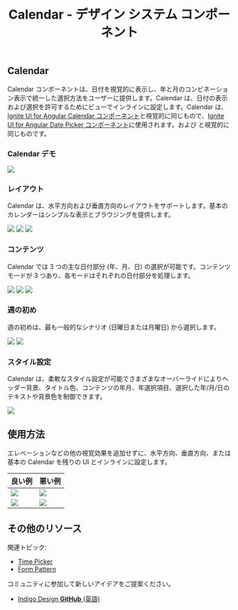 ﻿---
title: Calendar - デザイン システム コンポーネント
_description: Calendar コンポーネントシンボルは、日付選択に必要なメカニズムを提供する日付のビジュアル表現として使用します。
_keywords: デザイン システム, Sketch, Ignite UI for Angular, コンポーネント, UI ライブラリ, ウィジェット
_language: ja
---

## Calendar

Calendar コンポーネントは、日付を視覚的に表示し、年と月のコンビネーション表示で統一した選択方法をユーザーに提供します。Calendar は、日付の表示および選択を許可するためにビューでインラインに設定します。Calendar は、[Ignite UI for Angular Calendar コンポーネント](https://jp.infragistics.com/products/ignite-ui-angular/angular/components/calendar.html)と視覚的に同じもので、[Ignite UI for Angular Date Picker コンポーネント](https://jp.infragistics.com/products/ignite-ui-angular/angular/components/date_picker.html)に使用されます。および と視覚的に同じものです。

### Calendar デモ

<img src="../images/calendar_demo.png" srcset="../images/calendar_demo@2x.png 2x" />

### レイアウト

Calendar は、水平方向および垂直方向のレイアウトをサポートします。基本のカレンダーはシンプルな表示とブラウジングを提供します。

<img src="../images/calendar_horizontal.png" srcset="../images/calendar_horizontal@2x.png 2x" />
<img src="../images/calendar_vertical.png" srcset="../images/calendar_vertical@2x.png 2x" />
<img src="../images/calendar_base.png" srcset="../images/calendar_base@2x.png 2x" />

### コンテンツ

Calendar では 3 つの主な日付部分 (年、月、日) の選択が可能です。コンテンツ モードが 3 つあり、各モードはそれぞれの日付部分を処理します。

<img src="../images/calendar_days.png" srcset="../images/calendar_days@2x.png 2x" />
<img src="../images/calendar_months.png" srcset="../images/calendar_months@2x.png 2x" />
<img src="../images/calendar_years.png" srcset="../images/calendar_years@2x.png 2x" />

### 週の初め

週の初めは、最も一般的なシナリオ (日曜日または月曜日) から選択します。

<img src="../images/calendar_sun.png" srcset="../images/calendar_sun@2x.png 2x" />
<img src="../images/calendar_mon.png" srcset="../images/calendar_mon@2x.png 2x" />

### スタイル設定

Calendar は、柔軟なスタイル設定が可能でさまざまなオーバーライドによりヘッダー背景、タイトル色、コンテンツの年月、年選択項目、選択した年/月/日のテキストや背景色を制御できます。

<img src="../images/calendar_styling.png" srcset="../images/calendar_styling@2x.png 2x" />

## 使用方法

エレベーションなどの他の視覚効果を追加せずに、水平方向、垂直方向、または基本の Calendar を残りの UI とインラインに設定します。

| 良い例                                                                             | 悪い例                                                                                 |
| ---------------------------------------------------------------------------------- | -------------------------------------------------------------------------------------- |
| <img src="../images/calendar_do1.png" srcset="../images/calendar_do1@2x.png 2x" /> | <img src="../images/calendar_dont1.png" srcset="../images/calendar_dont1@2x.png 2x" /> |
| <img src="../images/calendar_do2.png" srcset="../images/calendar_do2@2x.png 2x" /> | <img src="../images/calendar_dont2.png" srcset="../images/calendar_dont2@2x.png 2x" /> |

## その他のリソース

関連トピック:

- [Time Picker](time-picker.md)
- [Form Pattern](../patterns/form.md)
  <div class="divider--half"></div>

コミュニティに参加して新しいアイデアをご提案ください。

- [Indigo Design **GitHub** (英語)](https://github.com/IgniteUI/design-system-docfx)
